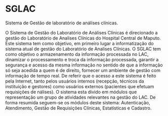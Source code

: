 # SGLAC
Sistema de Gestão de laboratório de análises clínicas.

O Sistema de Gestão do Laboratório de Análises Clínicas é direcionado a gestão do Laboratório de Analises Clínicas do Hospital Central de Maputo. Este sistema tem como objetivo, em primeiro lugar a informatização do sistema atual de gestão do Laboratório de Analises Clínicas.
O SGLAC tem como objetivo o armazenamento da informação processada no LAC, dinamizar o processamento e troca da informação processada, garantir a segurança e acesso da mesma informação no sentido de que a informação só seja acedida a quem é de direito, fornecer um ambiente de gestão com informação de tempo real.
De referir que o acesso a este sistema é feito pela Internet, tanto pelos usuários internos (recepção, técnicos da instituição e gestores) como usuários externos (pacientes que efetuam requisições de nálises).
O sistema esta divido em módulos que representação um grupo de atividades relevantes na gestão do LAC. De forma resumida seguem-se os módulos deste sistema: Autenticação, Atendimento, Gestão de Requisições Clínicas, Estatísticas e Cadastro.

